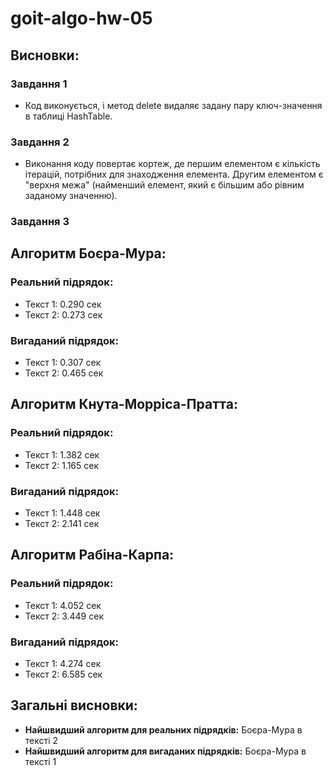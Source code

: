 # goit-algo-hw-05

## Висновки:
### Завдання 1

- Код виконується, і метод delete видаляє задану пару ключ-значення в таблиці HashTable.

### Завдання 2

- Виконання коду повертає кортеж, де першим елементом є кількість ітерацій, потрібних для знаходження елемента. Другим елементом є "верхня межа" (найменший елемент, який є більшим або рівним заданому значенню).

### Завдання 3

## Алгоритм Боєра-Мура:

### Реальний підрядок:

- Текст 1: 0.290 сек
- Текст 2: 0.273 сек

### Вигаданий підрядок:

- Текст 1: 0.307 сек
- Текст 2: 0.465 сек

## Алгоритм Кнута-Морріса-Пратта:

### Реальний підрядок:

- Текст 1: 1.382 сек
- Текст 2: 1.165 сек

### Вигаданий підрядок:

- Текст 1: 1.448 сек
- Текст 2: 2.141 сек

## Алгоритм Рабіна-Карпа:

### Реальний підрядок:

- Текст 1: 4.052 сек
- Текст 2: 3.449 сек

### Вигаданий підрядок:

- Текст 1: 4.274 сек
- Текст 2: 6.585 сек

## Загальні висновки:

- **Найшвидший алгоритм для реальних підрядків:** Боєра-Мура в тексті 2
- **Найшвидший алгоритм для вигаданих підрядків:** Боєра-Мура в тексті 1
